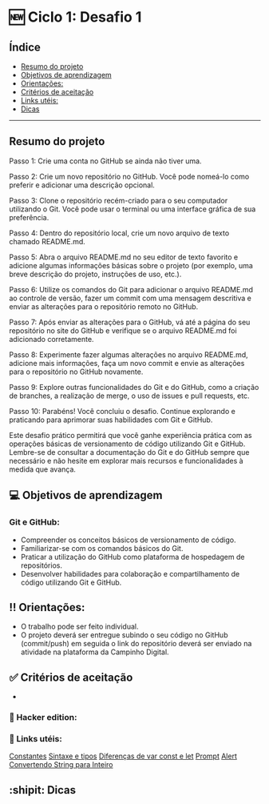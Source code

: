 #  :new: Ciclo 1: Desafio 1 

## Índice


  - [Resumo do projeto](#resumo-do-projeto)
  - [Objetivos de aprendizagem](#objetivos-de-aprendizagem)
  - [Orientações:](#orientações)
  - [Critérios de aceitação](#critérios-de-aceitação)
  - [Links utéis:](#links-utéis)
  - [Dicas](#dicas)

***

## Resumo do projeto


Passo 1: Crie uma conta no GitHub se ainda não tiver uma.

Passo 2: Crie um novo repositório no GitHub. Você pode nomeá-lo como preferir e adicionar uma descrição opcional.

Passo 3: Clone o repositório recém-criado para o seu computador utilizando o Git. Você pode usar o terminal ou uma interface gráfica de sua preferência.

Passo 4: Dentro do repositório local, crie um novo arquivo de texto chamado README.md.

Passo 5: Abra o arquivo README.md no seu editor de texto favorito e adicione algumas informações básicas sobre o projeto (por exemplo, uma breve descrição do projeto, instruções de uso, etc.).

Passo 6: Utilize os comandos do Git para adicionar o arquivo README.md ao controle de versão, fazer um commit com uma mensagem descritiva e enviar as alterações para o repositório remoto no GitHub.

Passo 7: Após enviar as alterações para o GitHub, vá até a página do seu repositório no site do GitHub e verifique se o arquivo README.md foi adicionado corretamente.

Passo 8: Experimente fazer algumas alterações no arquivo README.md, adicione mais informações, faça um novo commit e envie as alterações para o repositório no GitHub novamente.

Passo 9: Explore outras funcionalidades do Git e do GitHub, como a criação de branches, a realização de merge, o uso de issues e pull requests, etc.

Passo 10: Parabéns! Você concluiu o desafio. Continue explorando e praticando para aprimorar suas habilidades com Git e GitHub.

Este desafio prático permitirá que você ganhe experiência prática com as operações básicas de versionamento de código utilizando Git e GitHub. Lembre-se de consultar a documentação do Git e do GitHub sempre que necessário e não hesite em explorar mais recursos e funcionalidades à medida que avança.





## :computer: Objetivos de aprendizagem
  

### Git e GitHub:

- Compreender os conceitos básicos de versionamento de código.
- Familiarizar-se com os comandos básicos do Git.
- Praticar a utilização do GitHub como plataforma de hospedagem de repositórios.
- Desenvolver habilidades para colaboração e compartilhamento de código utilizando Git e GitHub.


##  :bangbang: Orientações:

- O trabalho pode ser feito individual.
- O projeto deverá ser entregue subindo o seu código no GitHub (commit/push) em seguida o link do repositório deverá ser enviado na atividade na plataforma da Campinho Digital.
  

##  :white_check_mark: Critérios de aceitação

- 


###  :rocket: Hacker edition:




### :link:  Links utéis:

[Constantes](https://developer.mozilla.org/pt-BR/docs/Web/JavaScript/Reference/Statements/const)
[Sintaxe e tipos](https://developer.mozilla.org/pt-BR/docs/Web/JavaScript/Guide/Grammar_and_types)
[Diferenças de var const e let](https://www.alura.com.br/artigos/entenda-diferenca-entre-var-let-e-const-no-javascript)
[Prompt](https://developer.mozilla.org/pt-BR/docs/Web/API/window/prompt)
[Alert](https://developer.mozilla.org/pt-BR/docs/Web/API/Window/alert)
[Convertendo String para Inteiro](https://www.alura.com.br/artigos/convertendo-string-para-numero-em-javascript)


## :shipit: Dicas








